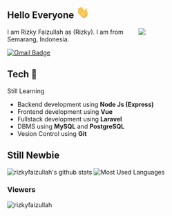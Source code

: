 
<h2> Hello Everyone <img src="https://raw.githubusercontent.com/ABSphreak/ABSphreak/master/gifs/Hi.gif" width="30px"></h2>

<img align='right' src='https://i.giphy.com/media/v1.Y2lkPTc5MGI3NjExM3Boamd0cWFzOHZlYjdndWJ2NmtqZGpuZHA1dzNzNndwaXNkNTRyayZlcD12MV9pbnRlcm5hbF9naWZfYnlfaWQmY3Q9cw/Olffy2eqTRDKXu3AOg/giphy.gif' width='200"'>

I am Rizky Faizullah as (Rizky). I am from Semarang, Indonesia.

[![Gmail Badge](https://img.shields.io/badge/-m.rizky.faizullah.s@gmail.com-c14438?style=flat-square&logo=Gmail&logoColor=white&link=mailto:m.rizky.faizullah.s@gmail.com)](mailto:m.rizky.faizullah.s@gmail.com)

## Tech 🚀 

Still Learning

- Backend development using **Node Js (Express)**
- Frontend development using **Vue**
- Fullstack development using **Laravel**
- DBMS using **MySQL** and **PostgreSQL**
- Vesion Control using **Git**

## Still Newbie 

![rizkyfaizullah's github stats](https://github-readme-stats.vercel.app/api?username=rizkyfaizullah&hide=["issues"]&show_icons=true&theme=one_dark_pro&include_all_commits=true&count_private=true)
![Most Used Languages](https://github-readme-stats.vercel.app/api/top-langs/?username=rizkyfaizullah&layout=compact&langs_count=7&theme=one_dark_pro)

### Viewers

<p align="left"> <img src="https://komarev.com/ghpvc/?username=rizkyfaizullah&label=Profile%20views&color=0e75b6&style=flat" alt="rizkyfaizullah" /> </p>
